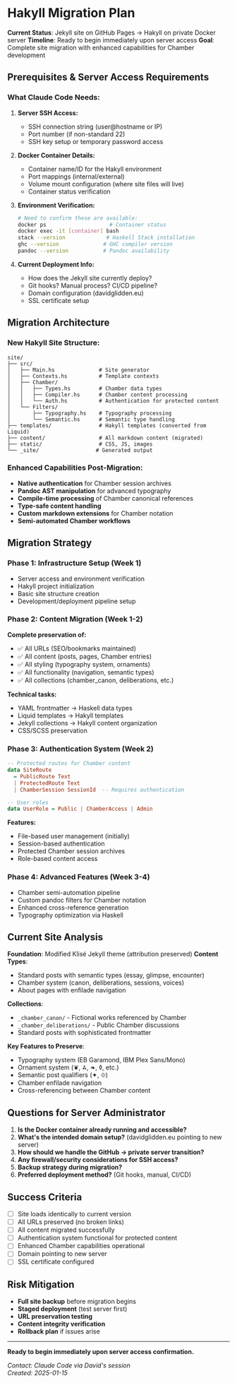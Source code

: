 # Hakyll Migration Plan

**Current Status**: Jekyll site on GitHub Pages → Hakyll on private Docker server
**Timeline**: Ready to begin immediately upon server access
**Goal**: Complete site migration with enhanced capabilities for Chamber development

## Prerequisites & Server Access Requirements

### What Claude Code Needs:

1. **Server SSH Access:**
   - SSH connection string (user@hostname or IP)
   - Port number (if non-standard 22)
   - SSH key setup or temporary password access

2. **Docker Container Details:**
   - Container name/ID for the Hakyll environment
   - Port mappings (internal/external)
   - Volume mount configuration (where site files will live)
   - Container status verification

3. **Environment Verification:**
   ```bash
   # Need to confirm these are available:
   docker ps                    # Container status
   docker exec -it [container] bash
   stack --version             # Haskell Stack installation
   ghc --version              # GHC compiler version
   pandoc --version           # Pandoc availability
   ```

4. **Current Deployment Info:**
   - How does the Jekyll site currently deploy?
   - Git hooks? Manual process? CI/CD pipeline?
   - Domain configuration (davidglidden.eu)
   - SSL certificate setup

## Migration Architecture

### New Hakyll Site Structure:
```
site/
├── src/
│   ├── Main.hs              # Site generator
│   ├── Contexts.hs          # Template contexts
│   ├── Chamber/
│   │   ├── Types.hs         # Chamber data types
│   │   ├── Compiler.hs      # Chamber content processing
│   │   └── Auth.hs          # Authentication for protected content
│   └── Filters/
│       ├── Typography.hs    # Typography processing
│       └── Semantic.hs      # Semantic type handling
├── templates/               # Hakyll templates (converted from Liquid)
├── content/                 # All markdown content (migrated)
├── static/                  # CSS, JS, images
└── _site/                  # Generated output
```

### Enhanced Capabilities Post-Migration:
- **Native authentication** for Chamber session archives
- **Pandoc AST manipulation** for advanced typography
- **Compile-time processing** of Chamber canonical references
- **Type-safe content handling**
- **Custom markdown extensions** for Chamber notation
- **Semi-automated Chamber workflows**

## Migration Strategy

### Phase 1: Infrastructure Setup (Week 1)
- Server access and environment verification
- Hakyll project initialization
- Basic site structure creation
- Development/deployment pipeline setup

### Phase 2: Content Migration (Week 1-2)
**Complete preservation of:**
- ✅ All URLs (SEO/bookmarks maintained)
- ✅ All content (posts, pages, Chamber entries)
- ✅ All styling (typography system, ornaments)
- ✅ All functionality (navigation, semantic types)
- ✅ All collections (chamber_canon, deliberations, etc.)

**Technical tasks:**
- YAML frontmatter → Haskell data types
- Liquid templates → Hakyll templates
- Jekyll collections → Hakyll content organization
- CSS/SCSS preservation

### Phase 3: Authentication System (Week 2)
```haskell
-- Protected routes for Chamber content
data SiteRoute 
  = PublicRoute Text
  | ProtectedRoute Text  
  | ChamberSession SessionId  -- Requires authentication

-- User roles
data UserRole = Public | ChamberAccess | Admin
```

**Features:**
- File-based user management (initially)
- Session-based authentication
- Protected Chamber session archives
- Role-based content access

### Phase 4: Advanced Features (Week 3-4)
- Chamber semi-automation pipeline
- Custom pandoc filters for Chamber notation
- Enhanced cross-reference generation
- Typography optimization via Haskell

## Current Site Analysis

**Foundation**: Modified Klisé Jekyll theme (attribution preserved)
**Content Types**: 
- Standard posts with semantic types (essay, glimpse, encounter)
- Chamber system (canon, deliberations, sessions, voices)
- About pages with enfilade navigation

**Collections**:
- `_chamber_canon/` - Fictional works referenced by Chamber
- `_chamber_deliberations/` - Public Chamber discussions
- Standard posts with sophisticated frontmatter

**Key Features to Preserve**:
- Typography system (EB Garamond, IBM Plex Sans/Mono)
- Ornament system (❦, ⁂, ❧, ◊, etc.)
- Semantic post qualifiers (✦, ⟐)
- Chamber enfilade navigation
- Cross-referencing between Chamber content

## Questions for Server Administrator

1. **Is the Docker container already running and accessible?**
2. **What's the intended domain setup?** (davidglidden.eu pointing to new server)
3. **How should we handle the GitHub → private server transition?**
4. **Any firewall/security considerations for SSH access?**
5. **Backup strategy during migration?**
6. **Preferred deployment method?** (Git hooks, manual, CI/CD)

## Success Criteria

- [ ] Site loads identically to current version
- [ ] All URLs preserved (no broken links)
- [ ] All content migrated successfully
- [ ] Authentication system functional for protected content
- [ ] Enhanced Chamber capabilities operational
- [ ] Domain pointing to new server
- [ ] SSL certificate configured

## Risk Mitigation

- **Full site backup** before migration begins
- **Staged deployment** (test server first)
- **URL preservation testing**
- **Content integrity verification**
- **Rollback plan** if issues arise

---

**Ready to begin immediately upon server access confirmation.**

*Contact: Claude Code via David's session*  
*Created: 2025-01-15*